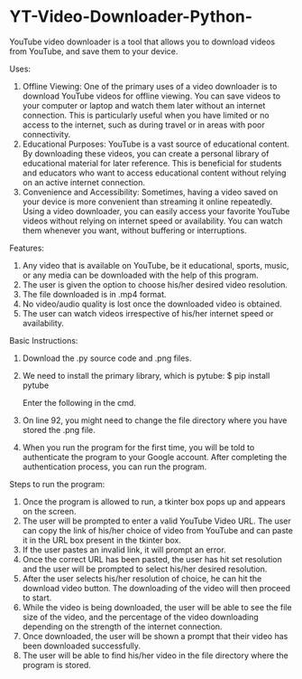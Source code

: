 # YT-Video-Downloader-Python-

YouTube video downloader is a tool that allows you to download videos from YouTube, and save them to your device.

Uses: 

1. Offline Viewing: One of the primary uses of a video downloader is to download YouTube videos for offline viewing. You can save videos to your computer or laptop and watch them later without an internet connection. This is particularly useful when you have limited or no access to the internet, such as during travel or in areas with poor connectivity.
2. Educational Purposes: YouTube is a vast source of educational content. By downloading these videos, you can create a personal library of educational material for later reference. This is beneficial for students and educators who want to access educational content without relying on an active internet connection.
3. Convenience and Accessibility: Sometimes, having a video saved on your device is more convenient than streaming it online repeatedly. Using a video downloader, you can easily access your favorite YouTube videos without relying on internet speed or availability. You can watch them whenever you want, without buffering or interruptions.

Features:

1. Any video that is available on YouTube, be it educational, sports, music, or any media can be downloaded with the help of this program.
2. The user is given the option to choose his/her desired video resolution.
3. The file downloaded is in .mp4 format.
4. No video/audio quality is lost once the downloaded video is obtained.
5. The user can watch videos irrespective of his/her internet speed or availability.

Basic Instructions:

1. Download the .py source code and .png files.
2. We need to install the primary library, which is pytube:
    $ pip install pytube

    Enter the following in the cmd.

3. On line 92, you might need to change the file directory where you have stored the .png file.
4. When you run the program for the first time, you will be told to authenticate the program to your Google account. After completing the authentication process, you can run the program.

Steps to run the program:

1. Once the program is allowed to run, a tkinter box pops up and appears on the screen.
2. The user will be prompted to enter a valid YouTube Video URL. The user can copy the link of his/her choice of video from YouTube and can paste it in the URL box present in the tkinter box.
3. If the user pastes an invalid link, it will prompt an error.
4. Once the correct URL has been pasted, the user has hit set resolution and the user will be prompted to select his/her desired resolution.
5. After the user selects his/her resolution of choice, he can hit the download video button. The downloading of the video will then proceed to start. 
6. While the video is being downloaded, the user will be able to see the  file size of the video, and the percentage of the video downloading depending on the strength of the internet connection.
7. Once downloaded, the user will be shown a prompt that their video has been downloaded successfully.
8. The user will be able to find his/her video in the file directory where the program is stored.




